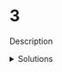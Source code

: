 # 3

Description

<details>
  <summary>Solutions</summary>
  <ol>
    <li>1</li>
    <li>2</li>
  </ol>
</details>
